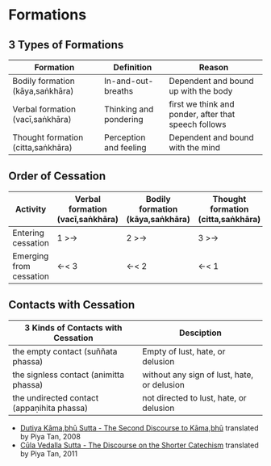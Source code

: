 # Formations

## 3 Types of Formations

| Formation | Definition | Reason |
| -- | -- | -- |
|  Bodily formation (kāya,saṅkhāra) | In-and-out-breaths  | Dependent and bound up with the body |
| Verbal formation (vacī,saṅkhāra) | Thinking and pondering | first we think and ponder, after that speech follows |
| Thought formation (citta,saṅkhāra) | Perception and feeling | Dependent and bound with the mind |

## Order of Cessation

| Activity | Verbal formation (vacī,saṅkhāra) | Bodily formation (kāya,saṅkhāra) | Thought formation (citta,saṅkhāra) |
| -- | -- | -- | -- |
| Entering cessation | 1 >-> | 2 >-> | 3 >-> |
| Emerging from cessation | <-< 3 | <-< 2 | <-< 1 |

## Contacts with Cessation

| 3 Kinds of Contacts with Cessation | Desciption | 
| -- | -- |
| the empty contact  (suññata phassa) | Empty of lust, hate, or delusion |
| the signless contact (animitta phassa) | without any sign of lust, hate, or delusion |
| the undirected contact (appaṇihita phassa) |  not directed to lust, hate, or delusion |


* [Dutiya Kāma,bhū Sutta - The Second Discourse to Kāma,bhū](http://dharmafarer.org/wordpress/wp-content/uploads/2013/04/48.7-Kamabhu-S-2-s41.6-piya.pdf) translated by Piya Tan, 2008
* [Cūla Vedalla Sutta - The Discourse on the Shorter Catechism](http://dharmafarer.org/wordpress/wp-content/uploads/2013/04/40a.9-Culavedalla-S-m44-piya.pdf) translated by Piya Tan, 2011

